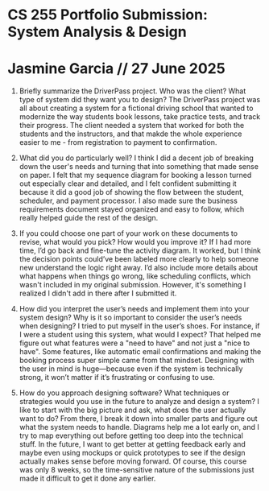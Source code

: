 # CS 255 Portfolio Submission: System Analysis & Design
# Jasmine Garcia // 27 June 2025

1. Briefly summarize the DriverPass project. Who was the client? What type of system did they want you to design?
   The DriverPass project was all about creating a system for a fictional driving school that wanted to modernize the way students book lessons, take practice tests, and track their progress. The client needed a system that worked for both the          students and the instructors, and that makde the whole experience easier to me - from registration to payment to confirmation. 
   
2. What did you do particularly well?
   I think I did a decent job of breaking down the user's needs and turning that into something that made sense on paper. I felt that my sequence diagram for booking a lesson turned out especially clear and detailed, and I felt confident submitting     it because it did a good job of showing the flow between the student, scheduler, and payment processor. I also made sure the business requirements document stayed organized and easy to follow, which really helped guide the rest of the design.
   
3. If you could choose one part of your work on these documents to revise, what would you pick? How would you improve it?
   If I had more time, I’d go back and fine-tune the activity diagram. It worked, but I think the decision points could’ve been labeled more clearly to help someone new understand the logic right away. I’d also include more details about what
   happens when things go wrong, like scheduling conflicts, which wasn't included in my original submission. However, it's something I realized I didn't add in there after I submitted it. 
   
4. How did you interpret the user’s needs and implement them into your system design? Why is it so important to consider the user’s needs when designing?
   I tried to put myself in the user’s shoes. For instance, if I were a student using this system, what would I expect? That helped me figure out what features were a "need to have" and not just a "nice to have". Some features, like automatic email     confirmations and making the booking process super simple came from that mindset. Designing with the user in mind is huge—because even if the system is technically strong, it won’t matter if it’s frustrating or confusing to use.
   
5. How do you approach designing software? What techniques or strategies would you use in the future to analyze and design a system?
   I like to start with the big picture and ask, what does the user actually want to do? From there, I break it down into smaller parts and figure out what the system needs to handle. Diagrams help me a lot early on, and I try to map everything out     before getting too deep into the technical stuff. In the future, I want to get better at getting feedback early and maybe even using mockups or quick prototypes to see if the design actually makes sense before moving forward. Of course, this         course was only 8 weeks, so the time-sensitive nature of the submissions just made it difficult to get it done any earlier. 
